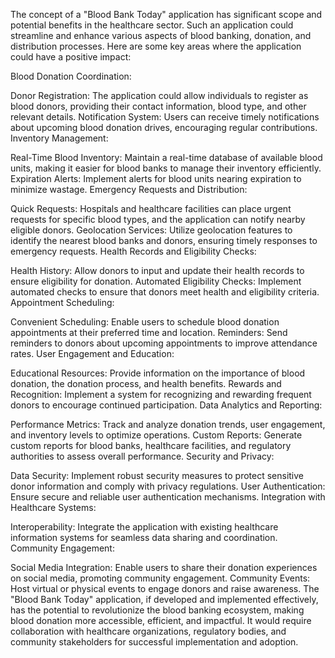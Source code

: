The concept of a "Blood Bank Today" application has significant scope and potential benefits in the healthcare sector. Such an application could streamline and enhance various aspects of blood banking, donation, and distribution processes. Here are some key areas where the application could have a positive impact:

Blood Donation Coordination:

Donor Registration: The application could allow individuals to register as blood donors, providing their contact information, blood type, and other relevant details.
Notification System: Users can receive timely notifications about upcoming blood donation drives, encouraging regular contributions.
Inventory Management:

Real-Time Blood Inventory: Maintain a real-time database of available blood units, making it easier for blood banks to manage their inventory efficiently.
Expiration Alerts: Implement alerts for blood units nearing expiration to minimize wastage.
Emergency Requests and Distribution:

Quick Requests: Hospitals and healthcare facilities can place urgent requests for specific blood types, and the application can notify nearby eligible donors.
Geolocation Services: Utilize geolocation features to identify the nearest blood banks and donors, ensuring timely responses to emergency requests.
Health Records and Eligibility Checks:

Health History: Allow donors to input and update their health records to ensure eligibility for donation.
Automated Eligibility Checks: Implement automated checks to ensure that donors meet health and eligibility criteria.
Appointment Scheduling:

Convenient Scheduling: Enable users to schedule blood donation appointments at their preferred time and location.
Reminders: Send reminders to donors about upcoming appointments to improve attendance rates.
User Engagement and Education:

Educational Resources: Provide information on the importance of blood donation, the donation process, and health benefits.
Rewards and Recognition: Implement a system for recognizing and rewarding frequent donors to encourage continued participation.
Data Analytics and Reporting:

Performance Metrics: Track and analyze donation trends, user engagement, and inventory levels to optimize operations.
Custom Reports: Generate custom reports for blood banks, healthcare facilities, and regulatory authorities to assess overall performance.
Security and Privacy:

Data Security: Implement robust security measures to protect sensitive donor information and comply with privacy regulations.
User Authentication: Ensure secure and reliable user authentication mechanisms.
Integration with Healthcare Systems:

Interoperability: Integrate the application with existing healthcare information systems for seamless data sharing and coordination.
Community Engagement:

Social Media Integration: Enable users to share their donation experiences on social media, promoting community engagement.
Community Events: Host virtual or physical events to engage donors and raise awareness.
The "Blood Bank Today" application, if developed and implemented effectively, has the potential to revolutionize the blood banking ecosystem, making blood donation more accessible, efficient, and impactful. It would require collaboration with healthcare organizations, regulatory bodies, and community stakeholders for successful implementation and adoption.
